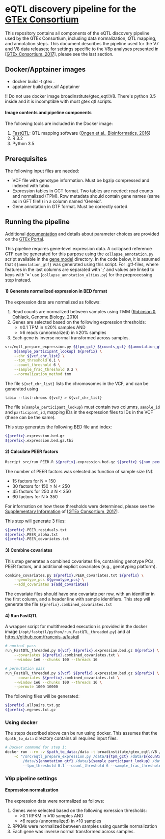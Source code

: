 <!-- Author: Francois Aguet -->
# eQTL discovery pipeline for the [GTEx Consortium](www.gtexportal.org)

This repository contains all components of the eQTL discovery pipeline used by the GTEx Consortium, including data normalization, QTL mapping, and annotation steps. This document describes the pipeline used for the V7 and V8 data releases; for settings specific to the V6p analyses presented in [[GTEx Consortium, 2017](https://www.nature.com/articles/nature24277)], please see the last section.

## Docker/Apptainer images
* docker build -t gtex .
* apptainer build gtex.sif Apptainer

!! Do not use docker image broadinstitute/gtex_eqtl:V8. There's python 3.5 inside and it is incomptible with most gtex qtl scripts.


#### Image contents and pipeline components
The following tools are included in the Docker image:

1. [FastQTL](https://github.com/francois-a/fastqtl): QTL mapping software ([Ongen et al., Bioinformatics, 2016](http://bioinformatics.oxfordjournals.org/content/32/10/1479.abstract))
2. R 3.2
3. Python 3.5

## Prerequisites
The following input files are needed:

* VCF file with genotype information. Must be bgzip compressed and indexed with tabix.
* Expression tables in GCT format. Two tables are needed: read counts and normalized (TPM). Row metadata should contain gene names (same as in GFT file!!) in a column named 'Geneid'.
* Gene annotation in GTF format. Must be correctly sorted.


## Running the pipeline
Additional [documentation](http://gtexportal.org/home/documentationPage#staticTextAnalysisMethods) and details about parameter choices are provided on the [GTEx Portal](gtexportal.org).

This pipeline requires gene-level expression data. A collapsed reference GTF can be generated for this purpose using the [`collapse_annotation.py`](https://github.com/broadinstitute/gtex-pipeline/blob/master/gene_model/collapse_annotation.py) script available in the [gene model](https://github.com/broadinstitute/gtex-pipeline/tree/master/gene_model) directory. In the code below, it is assumed that `${annotation_gtf}` was generated using this script.
For .gtf-files, where features in the last columns are separated with ';' and values are linked to keys with '=' use  [`collapse_annotation_altius.py`] for the preprocessing step instead.

#### 1) Generate normalized expression in BED format
The expression data are normalized as follows: 
1. Read counts are normalized between samples using TMM ([Robinson & Oshlack, Genome Biology, 2010](https://genomebiology.biomedcentral.com/articles/10.1186/gb-2010-11-3-r25))
2. Genes are selected based on the following expression thresholds: 
   - ≥0.1 TPM in ≥20% samples AND
   - ≥6 reads (unnormalized) in ≥20% samples
3. Each gene is inverse normal transformed across samples.
```bash
src/eqtl_prepare_expression.py ${tpm_gct} ${counts_gct} ${annotation_gtf} \
    ${sample_participant_lookup} ${prefix} \
    --chr ${vcf_chr_list} \
    --tpm_threshold 0.1 \
    --count_threshold 6 \
    --sample_frac_threshold 0.2 \
    --normalization_method tmm
```
The file `${vcf_chr_list}` lists the chromosomes in the VCF, and can be generated using
```
tabix --list-chroms ${vcf} > ${vcf_chr_list}
```
The file `${sample_participant_lookup}` must contain two columns, `sample_id` and `participant_id`, mapping IDs in the expression files to IDs in the VCF (these can be the same).

This step generates the following BED file and index:
```bash
${prefix}.expression.bed.gz
${prefix}.expression.bed.gz.tbi
```

#### 2) Calculate PEER factors
```bash
Rscript src/run_PEER.R ${prefix}.expression.bed.gz ${prefix} ${num_peer}
```
The number of PEER factors was selected as function of sample size (N):
- 15 factors for N < 150
- 30 factors for 150 ≤ N < 250
- 45 factors for 250 ≤ N < 350
- 60 factors for N ≥ 350

For information on how these thresholds were determined, please see the [Supplementary Information](https://media.nature.com/original/nature-assets/nature/journal/v550/n7675/extref/nature24277-s1.pdf) of [[GTEx Consortium, 2017](https://www.nature.com/articles/nature24277)].

This step will generate 3 files:
```bash
${prefix}.PEER_residuals.txt
${prefix}.PEER_alpha.txt
${prefix}.PEER_covariates.txt
```

#### 3) Combine covariates
This step generates a combined covariates file, containing genotype PCs, PEER factors, and additional explicit covariates (e.g., genotyping platform).
```bash
combine_covariates.py ${prefix}.PEER_covariates.txt ${prefix} \
    --genotype_pcs ${genotype_pcs} \
    --add_covariates ${add_covariates}
```
The covariate files should have one covariate per row, with an identifier in the first column, and a header line with sample identifiers. This step will generate the file `${prefix}.combined_covariates.txt`

#### 4) Run FastQTL
A wrapper script for multithreaded execution is provided in the docker image (`/opt/fastqtl/python/run_FastQTL_threaded.py`) and at https://github.com/francois-a/fastqtl
```bash
# nominal pass
run_FastQTL_threaded.py ${vcf} ${prefix}.expression.bed.gz ${prefix} \
    --covariates ${prefix}.combined_covariates.txt \
    --window 1e6 --chunks 100 --threads 16

# permutation pass
run_FastQTL_threaded.py ${vcf} ${prefix}.expression.bed.gz ${prefix} \
    --covariates ${prefix}.combined_covariates.txt \
    --window 1e6 --chunks 100 --threads 16 \
    --permute 1000 10000 
```
The following files will be generated:
```bash
${prefix}.allpairs.txt.gz
${prefix}.egenes.txt.gz
```

### Using docker
The steps described above can be run using docker. This assumes that the `$path_to_data` directory contains all required input files.
```bash
# Docker command for step 1:
docker run --rm -v $path_to_data:/data -t broadinstitute/gtex_eqtl:V8 /bin/bash \
    -c "/src/eqtl_prepare_expression.py /data/${tpm_gct} /data/${counts_gct} \
        /data/${annotation_gtf} /data/${sample_participant_lookup} /data/${vcf_chr_list} ${prefix} \
        --tpm_threshold 0.1 --count_threshold 6 --sample_frac_threshold 0.2 --normalization_method tmm"        
```

### V6p pipeline settings

#### Expression normalization
The expression data were normalized as follows: 
1. Genes were selected based on the following exression thresholds: 
   * &gt;0.1 RPKM in ≥10 samples AND
   * ≥6 reads (unnormalized) in ≥10 samples
2. RPKMs were normalized between samples using quantile normalization
3. Each gene was inverse normal transformed across samples.
